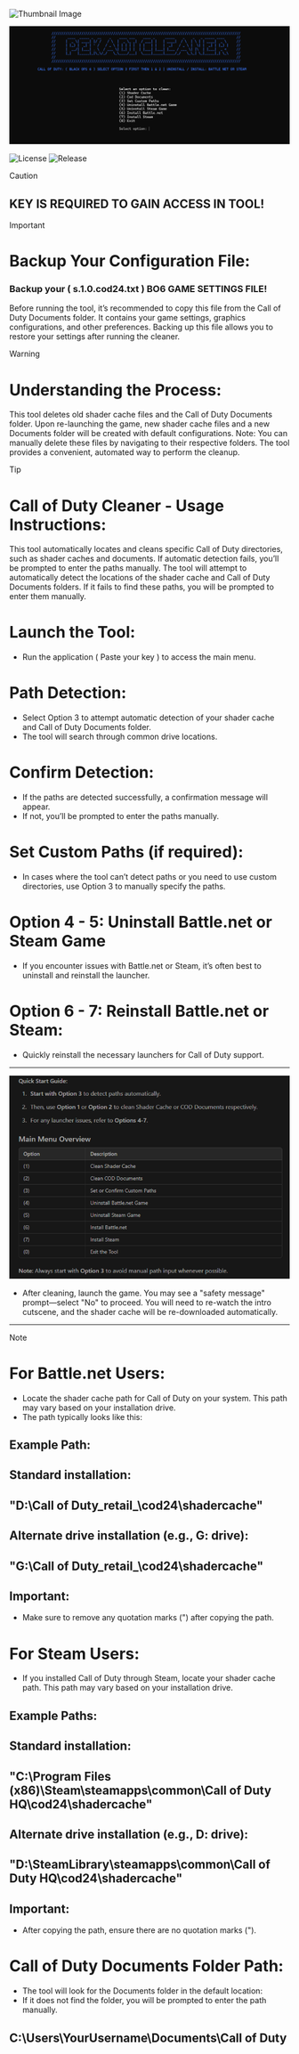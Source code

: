 ![Thumbnail Image](https://github.com/Pekadii/call-of-duty-cleaner/blob/main/images/BO6.png)

![Thumbnail Image](images/Thumbnail.png)

![License](https://img.shields.io/badge/License-MIT-blue) ![Release](https://img.shields.io/badge/Release-2.1-brightgreen)

> [!CAUTION]
> ## KEY IS REQUIRED TO GAIN ACCESS IN TOOL!

> [!IMPORTANT]
> # Backup Your Configuration File:
> ### Backup your ( s.1.0.cod24.txt ) BO6 GAME SETTINGS FILE!
> Before running the tool, it’s recommended to copy this file from the Call of Duty Documents folder. It contains your game settings, graphics configurations, and other preferences.
> Backing up this file allows you to restore your settings after running the cleaner.

> [!WARNING]
> # Understanding the Process:
> This tool deletes old shader cache files and the Call of Duty Documents folder.
> Upon re-launching the game, new shader cache files and a new Documents folder will be created with default configurations.
> Note: You can manually delete these files by navigating to their respective folders. The tool provides a convenient, automated way to perform the cleanup.

> [!TIP]
> # Call of Duty Cleaner - Usage Instructions:
> This tool automatically locates and cleans specific Call of Duty directories, such as shader caches and documents. If automatic detection fails, you’ll be prompted to enter the paths manually.
> The tool will attempt to automatically detect the locations of the shader cache
> and Call of Duty Documents folders. If it fails to find these paths, you will be prompted to enter them manually.
> # Launch the Tool:
> - Run the application ( Paste your key ) to access the main menu.
> # Path Detection:
> - Select Option 3 to attempt automatic detection of your shader cache and Call of Duty Documents folder.
> - The tool will search through common drive locations.
> # Confirm Detection:
> - If the paths are detected successfully, a confirmation message will appear.
> - If not, you’ll be prompted to enter the paths manually.
> # Set Custom Paths (if required):
> - In cases where the tool can’t detect paths or you need to use custom directories, use Option 3 to manually specify the paths.
> # Option 4 - 5: Uninstall Battle.net or Steam Game
> - If you encounter issues with Battle.net or Steam, it’s often best to uninstall and reinstall the launcher.
> # Option 6 - 7: Reinstall Battle.net or Steam:
> - Quickly reinstall the necessary launchers for Call of Duty support.

----------------------------------------

![Guide](images/Guide.png)

- After cleaning, launch the game. You may see a "safety message" prompt—select "No" to proceed.
You will need to re-watch the intro cutscene, and the shader cache will be re-downloaded automatically.

----------------------------------------

> [!NOTE]
> # For Battle.net Users:
> - Locate the shader cache path for Call of Duty on your system. This path may vary based on your installation drive.
> - The path typically looks like this:
> ## Example Path:
> ## Standard installation:
> ## "D:\Call of Duty\_retail_\cod24\shadercache"
> ## Alternate drive installation (e.g., G: drive):
> ## "G:\Call of Duty\_retail_\cod24\shadercache"
> ## Important:
> - Make sure to remove any quotation marks (") after copying the path.
> # For Steam Users:
> - If you installed Call of Duty through Steam, locate your shader cache path. This path may vary based on your installation drive.
> ## Example Paths:
> ## Standard installation:
> ## "C:\Program Files (x86)\Steam\steamapps\common\Call of Duty HQ\cod24\shadercache"
> ## Alternate drive installation (e.g., D: drive):
> ## "D:\SteamLibrary\steamapps\common\Call of Duty HQ\cod24\shadercache"
> ## Important:
> - After copying the path, ensure there are no quotation marks (").
> # Call of Duty Documents Folder Path:
> - The tool will look for the Documents folder in the default location:
> - If it does not find the folder, you will be prompted to enter the path manually.
> ## C:\Users\YourUsername\Documents\Call of Duty
